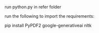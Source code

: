 run python.py in refer folder

run the following to import the requirements:

pip install PyPDF2 google-generativeai nltk
